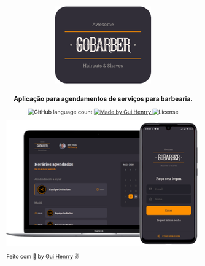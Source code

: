 <h1 align="center">
  <img alt="GoBarber" src=".github/logo.png" width="250px" />
</h1>


<h3 align="center">
  Aplicação para agendamentos de serviços para barbearia.
</h3>

<p align="center">
  <img alt="GitHub language count" src="https://img.shields.io/github/languages/count/Guihenrry/gobarber?color=%23FF9000">

  <a href="https://www.linkedin.com/in/guilhermehenrry/">
    <img alt="Made by Gui Henrry" src="https://img.shields.io/badge/made%20by-Gui%20Henrry-%23FF9000">
  </a>

  <img alt="License" src="https://img.shields.io/badge/licence-MIT-%23FF9000">
</p>

<img alt="Mockup" src=".github/mockup.png" />

Feito com 🧡 by [Gui Henrry](https://www.linkedin.com/in/guilhermehenrry/) ✌